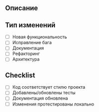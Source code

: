 ## Описание

<!-- Опишите суть изменений -->

## Тип изменений

- [ ] Новая функциональность
- [ ] Исправление бага
- [ ] Документация
- [ ] Рефакторинг
- [ ] Архитектура

## Checklist

- [ ] Код соответствует стилю проекта
- [ ] Добавлены/обновлены тесты
- [ ] Документация обновлена
- [ ] Изменения протестированы локально
